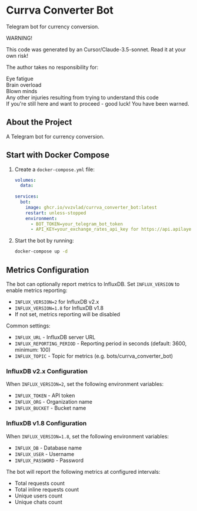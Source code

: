 # Currva Converter Bot

Telegram bot for currency conversion.

WARNING!

This code was generated by an Cursor/Claude-3.5-sonnet. Read it at your own risk!

The author takes no responsibility for:

Eye fatigue  
Brain overload  
Blown minds  
Any other injuries resulting from trying to understand this code  
If you're still here and want to proceed -   good luck! You have been warned.

## About the Project

A Telegram bot for currency conversion.

## Start with Docker Compose

1. Create a `docker-compose.yml` file:

   ```yaml
   volumes:
     data:
  
   services:
     bot:
       image: ghcr.io/vvzvlad/currva_converter_bot:latest
       restart: unless-stopped
       environment:
         - BOT_TOKEN=your_telegram_bot_token
         - API_KEY=your_exchange_rates_api_key for https://api.apilayer.com/currency_data
   ```

2. Start the bot by running:

   ```bash
   docker-compose up -d
   ```

## Metrics Configuration

The bot can optionally report metrics to InfluxDB. Set `INFLUX_VERSION` to enable metrics reporting:

- `INFLUX_VERSION=2` for InfluxDB v2.x
- `INFLUX_VERSION=1.8` for InfluxDB v1.8
- If not set, metrics reporting will be disabled

Common settings:

- `INFLUX_URL` - InfluxDB server URL
- `INFLUX_REPORTING_PERIOD` - Reporting period in seconds (default: 3600, minimum: 100)
- `INFLUX_TOPIC` - Topic for metrics (e.g. bots/currva_converter_bot)

### InfluxDB v2.x Configuration

When `INFLUX_VERSION=2`, set the following environment variables:

- `INFLUX_TOKEN` - API token
- `INFLUX_ORG` - Organization name
- `INFLUX_BUCKET` - Bucket name

### InfluxDB v1.8 Configuration

When `INFLUX_VERSION=1.8`, set the following environment variables:

- `INFLUX_DB` - Database name
- `INFLUX_USER` - Username
- `INFLUX_PASSWORD` - Password

The bot will report the following metrics at configured intervals:

- Total requests count
- Total inline requests count
- Unique users count
- Unique chats count
